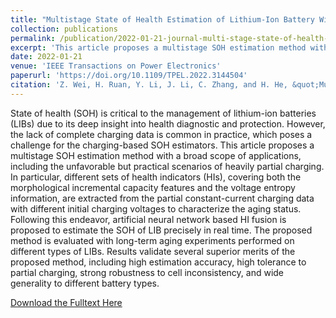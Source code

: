 ```yaml
---
title: "Multistage State of Health Estimation of Lithium-Ion Battery With High Tolerance to Heavily Partial Charging"
collection: publications
permalink: /publication/2022-01-21-journal-multi-stage-state-of-health-estimation-of-lithium-ion-battery-with-high-tolerance-to-heavily-partial-charging
excerpt: 'This article proposes a multistage SOH estimation method with a broad scope of applications, including the unfavorable but practical scenarios of heavily partial charging. In particular, different sets of health indicators (HIs), covering both the morphological incremental capacity features and the voltage entropy information, are extracted from the partial constant-current charging data with different initial charging voltages to characterize the aging status. Following this endeavor, artificial neural network based HI fusion is proposed to estimate the SOH of LIB precisely in real time. The proposed method is evaluated with long-term aging experiments performed on different types of LIBs. Results validate several superior merits of the proposed method, including high estimation accuracy, high tolerance to partial charging, strong robustness to cell inconsistency, and wide generality to different battery types.'
date: 2022-01-21
venue: 'IEEE Transactions on Power Electronics'
paperurl: 'https://doi.org/10.1109/TPEL.2022.3144504'
citation: 'Z. Wei, H. Ruan, Y. Li, J. Li, C. Zhang, and H. He, &quot;Multi-stage state of health estimation of lithium-ion battery with high tolerance to heavily-partial charging,&quot; <i>IEEE Trans. Power Electron.</i>, vol. 37, no. 6, pp. 7432-7442, Jun. 2022.'
---
```


State of health (SOH) is critical to the management of lithium-ion batteries (LIBs) due to its deep insight into health diagnostic and protection. However, the lack of complete charging data is common in practice, which poses a challenge for the charging-based SOH estimators. This article proposes a multistage SOH estimation method with a broad scope of applications, including the unfavorable but practical scenarios of heavily partial charging. In particular, different sets of health indicators (HIs), covering both the morphological incremental capacity features and the voltage entropy information, are extracted from the partial constant-current charging data with different initial charging voltages to characterize the aging status. Following this endeavor, artificial neural network based HI fusion is proposed to estimate the SOH of LIB precisely in real time. The proposed method is evaluated with long-term aging experiments performed on different types of LIBs. Results validate several superior merits of the proposed method, including high estimation accuracy, high tolerance to partial charging, strong robustness to cell inconsistency, and wide generality to different battery types.

[Download the Fulltext Here](https://research.chalmers.se/publication/525145/file/525145_Fulltext.pdf)

